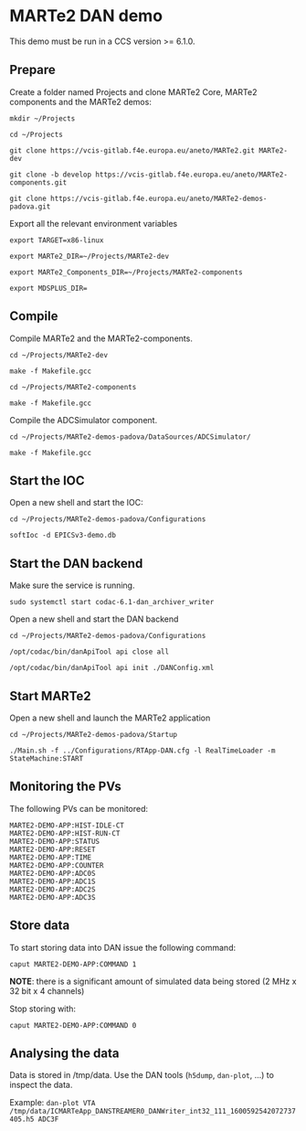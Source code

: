 # MARTe2 DAN demo 

This demo must be run in a CCS version >= 6.1.0.

## Prepare 
Create a folder named Projects and clone MARTe2 Core,  MARTe2 components and the MARTe2 demos:

 `mkdir ~/Projects`
 
 `cd ~/Projects`

 `git clone https://vcis-gitlab.f4e.europa.eu/aneto/MARTe2.git MARTe2-dev`

 `git clone -b develop https://vcis-gitlab.f4e.europa.eu/aneto/MARTe2-components.git`
 
 `git clone https://vcis-gitlab.f4e.europa.eu/aneto/MARTe2-demos-padova.git`


Export all the relevant environment variables

 `export TARGET=x86-linux`

 `export MARTe2_DIR=~/Projects/MARTe2-dev`

 `export MARTe2_Components_DIR=~/Projects/MARTe2-components`
 
 `export MDSPLUS_DIR=`

## Compile

Compile MARTe2 and the MARTe2-components.

 `cd ~/Projects/MARTe2-dev`

 `make -f Makefile.gcc`

 `cd ~/Projects/MARTe2-components`

 `make -f Makefile.gcc`

Compile the ADCSimulator component.

 `cd ~/Projects/MARTe2-demos-padova/DataSources/ADCSimulator/`

 `make -f Makefile.gcc`

## Start the IOC

Open a new shell and start the IOC:

 `cd ~/Projects/MARTe2-demos-padova/Configurations`

 `softIoc -d EPICSv3-demo.db`

## Start the DAN backend

Make sure the service is running.

`sudo systemctl start codac-6.1-dan_archiver_writer`

Open a new shell and start the DAN backend

 `cd ~/Projects/MARTe2-demos-padova/Configurations`

 `/opt/codac/bin/danApiTool api close all`

 `/opt/codac/bin/danApiTool api init ./DANConfig.xml`

## Start MARTe2

Open a new shell and launch the MARTe2 application

 `cd ~/Projects/MARTe2-demos-padova/Startup`

 `./Main.sh -f ../Configurations/RTApp-DAN.cfg -l RealTimeLoader -m StateMachine:START`

## Monitoring the PVs
 
The following PVs can be monitored:

```
MARTE2-DEMO-APP:HIST-IDLE-CT
MARTE2-DEMO-APP:HIST-RUN-CT
MARTE2-DEMO-APP:STATUS
MARTE2-DEMO-APP:RESET
MARTE2-DEMO-APP:TIME
MARTE2-DEMO-APP:COUNTER
MARTE2-DEMO-APP:ADC0S
MARTE2-DEMO-APP:ADC1S
MARTE2-DEMO-APP:ADC2S
MARTE2-DEMO-APP:ADC3S
```

## Store data

To start storing data into DAN issue the following command:

`caput MARTE2-DEMO-APP:COMMAND 1`

**NOTE**: there is a significant amount of simulated data being stored (2 MHz x 32 bit x 4 channels)

Stop storing with:

`caput MARTE2-DEMO-APP:COMMAND 0`

## Analysing the data

Data is stored in /tmp/data. Use the DAN tools (`h5dump`, `dan-plot`, ...) to inspect the data.

Example: `dan-plot VTA /tmp/data/ICMARTeApp_DANSTREAMER0_DANWriter_int32_111_1600592542072737405.h5 ADC3F`


